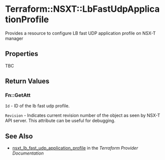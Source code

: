 # Terraform::NSXT::LbFastUdpApplicationProfile

Provides a resource to configure LB fast UDP application profile on NSX-T manager

## Properties

TBC

## Return Values

### Fn::GetAtt

`Id` - ID of the lb fast udp profile.

`Revision` - Indicates current revision number of the object as seen by NSX-T API server. This attribute can be useful for debugging.

## See Also

* [nsxt_lb_fast_udp_application_profile](https://www.terraform.io/docs/providers/nsxt/r/lb_fast_udp_application_profile.html) in the _Terraform Provider Documentation_